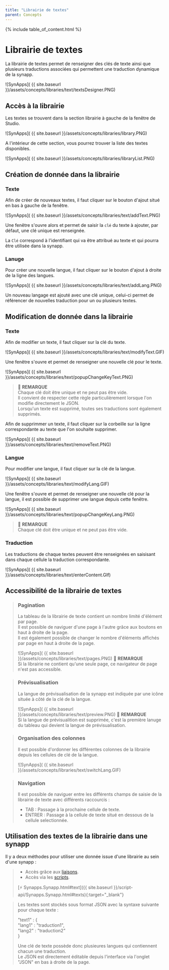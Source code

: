 ```yaml
---
title: "Librairie de textes"
parent: Concepts
---
```

{% include table_of_content.html %}

# Librairie de textes

La librairie de textes permet de renseigner des clés de texte ainsi que plusieurs traductions associées qui permettent une traduction dynamique de la synapp.

![SynApps]( {{ site.baseurl }}/assets/concepts/libraries/text/textsDesigner.PNG)


## Accès à la librairie

Les textes se trouvent dans la section librairie à gauche de la fenêtre de Studio.

![SynApps]( {{ site.baseurl }}/assets/concepts/libraries/library.PNG)

A l'intérieur de cette section, vous pourrez trouver la liste des textes disponibles.

![SynApps]( {{ site.baseurl }}/assets/concepts/libraries/libraryList.PNG)


## Création de donnée dans la librairie

### Texte

Afin de créer de nouveaux textes, il faut cliquer sur le bouton d'ajout situé en bas à gauche de la fenêtre.

![SynApps]( {{ site.baseurl }}/assets/concepts/libraries/text/addText.PNG)

Une fenêtre s'ouvre alors et permet de saisir la `clé` du texte à ajouter, par défaut, une clé unique est renseignée.

La `Clé` correspond à l'identifiant qui va être attribué au texte et qui pourra être utilisée dans la synapp.

### Lanuge

Pour créer une nouvelle langue, il faut cliquer sur le bouton d'ajout à droite de la ligne des langues.

![SynApps]( {{ site.baseurl }}/assets/concepts/libraries/text/addLang.PNG)

Un nouveau langage est ajouté avec une clé unique, celui-ci permet de référencer de nouvelles traduction pour un ou plusieurs textes.

## Modification de donnée dans la librairie

### Texte

Afin de modifier un texte, il faut cliquer sur la clé du texte.

![SynApps]( {{ site.baseurl }}/assets/concepts/libraries/text/modifyText.GIF)

Une fenêtre s'ouvre et permet de renseigner une nouvelle clé pour le texte.

![SynApps]( {{ site.baseurl }}/assets/concepts/libraries/text/popupChangeKeyText.PNG)

> 📌 **REMARQUE**<br>
>Chaque clé doit être unique et ne peut pas être vide.<br>
>Il convient de respecter cette règle particulièrement lorsque l'on modifie directement le JSON.<br>
>Lorsqu'un texte est supprimé, toutes ses traductions sont également supprimés.

Afin de supprimmer un texte, il faut cliquer sur la corbeille sur la ligne correspondante au texte que l'on souhaite supprimer.

![SynApps]( {{ site.baseurl }}/assets/concepts/libraries/text/removeText.PNG)

### Langue

Pour modifier une langue, il faut cliquer sur la clé de la langue.

![SynApps]( {{ site.baseurl }}/assets/concepts/libraries/text/modifyLang.GIF)

Une fenêtre s'ouvre et permet de renseigner une nouvelle clé pour la langue, il est possible de supprimer une langue depuis cette fenêtre.

![SynApps]( {{ site.baseurl }}/assets/concepts/libraries/text/popupChangeKeyLang.PNG)

> 📌 **REMARQUE**<br>
>Chaque clé doit être unique et ne peut pas être vide.<br>

### Traduction

Les traductions de chaque textes peuvent être renseignées en saisisant dans chaque cellule la traduction correspondante.

![SynApps]( {{ site.baseurl }}/assets/concepts/libraries/text/enterContent.GIf)

## Accessibilité de la librairie de textes

>### Pagination
>La tableau de la librairie de texte contient un nombre limité d'élément par page.<br>
>Il est possible de naviguer d'une page à l'autre grâce aux boutons en haut à droite de la page.<br>
>Il est également possible de changer le nombre d'éléments affichés par page en haut à droite de la page.
>
>![SynApps]( {{ site.baseurl }}/assets/concepts/libraries/text/pages.PNG)
> 📌 **REMARQUE**<br>
>Si la librairie ne contient qu'une seule page, ce navigateur de page n'est pas accessible.

>### Prévisualisation
>La langue de prévisualisation de la synapp est indiquée par une icône située à côté de la clé de la langue.<br>
>
>![SynApps]( {{ site.baseurl }}/assets/concepts/libraries/text/preview.PNG)
> 📌 **REMARQUE**<br>
>Si la langue de prévisualition est supprimée, c'est la première lanuge du tableau qui devient la langue de prévisualisation.


>### Organisation des colonnes
>Il est possible d'ordonner les différentes colonnes de la librairie depuis les cellules de clé de la langue.<br>
>
>![SynApps]( {{ site.baseurl }}/assets/concepts/libraries/text/switchLang.GIF)

>### Navigation
>Il est possible de naviguer entre les différents champs de saisie de la librairie de texte avec différents raccourcis :
>- TAB : Passage à la prochaine cellule de texte.
>- ENTRER : Passage à la cellule de texte situé en dessous de la cellule selectionnée.

## Utilisation des textes de la librairie dans une synapp

Il y a deux méthodes pour utiliser une donnée issue d'une librairie au sein d'une synapp :

>- Accès grâce aux [liaisons](binding.md).
>- Accès via les [scripts](scripts/index.md).
>
>[⚡ Synapps.Synapp.html#text]({{ site.baseurl }}/script-api/Synapps.Synapp.html#texts){:target="_blank"}


>Les textes sont stockés sous format JSON avec la syntaxe suivante pour chaque texte :
>
>"text1" : {<br>
>   "lang1" : "traduction1",<br>
>   "lang2" : "traduction2"<br>
> }
>
> Une clé de texte possède donc plusieures langues qui contiennent chacun une traduction.<br>
> Le JSON est directement éditable depuis l'interface via l'onglet "JSON" en bas à droite de la page.
